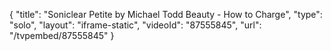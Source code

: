 {
    "title": "Soniclear Petite by Michael Todd Beauty - How to Charge",
    "type": "solo",
    "layout": "iframe-static",
    "videoId": "87555845",
    "url": "\/tvpembed\/87555845"
}